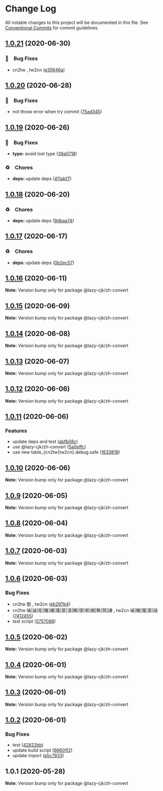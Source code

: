 # Change Log

All notable changes to this project will be documented in this file.
See [Conventional Commits](https://conventionalcommits.org) for commit guidelines.

## [1.0.21](https://github.com/bluelovers/ws-regexp/compare/@lazy-cjk/zh-convert@1.0.20...@lazy-cjk/zh-convert@1.0.21) (2020-06-30)


### 🐛　Bug Fixes

* cn2tw  , tw2cn ([e35646a](https://github.com/bluelovers/ws-regexp/commit/e35646a6ada25beeb67b2a325586d7265ec2d245))





## [1.0.20](https://github.com/bluelovers/ws-regexp/compare/@lazy-cjk/zh-convert@1.0.19...@lazy-cjk/zh-convert@1.0.20) (2020-06-28)


### 🐛　Bug Fixes

* not throw error when try commit ([75ad345](https://github.com/bluelovers/ws-regexp/commit/75ad34533b6b8aff1ba8186814d7446d991773ea))





## [1.0.19](https://github.com/bluelovers/ws-regexp/compare/@lazy-cjk/zh-convert@1.0.18...@lazy-cjk/zh-convert@1.0.19) (2020-06-26)


### 🐛　Bug Fixes

* **type:** avoid lost type ([39a0718](https://github.com/bluelovers/ws-regexp/commit/39a0718dbce2b53fb60201f345066a99d8a85925))


### ♻️　Chores

* **deps:** update deps ([411abf7](https://github.com/bluelovers/ws-regexp/commit/411abf7f7785e2692d74808bd8f17597dc0a97c6))





## [1.0.18](https://github.com/bluelovers/ws-regexp/compare/@lazy-cjk/zh-convert@1.0.17...@lazy-cjk/zh-convert@1.0.18) (2020-06-20)


### ♻️　Chores

* **deps:** update deps ([9dbaa74](https://github.com/bluelovers/ws-regexp/commit/9dbaa74bed5efd27fc705547b91efc893991b492))





## [1.0.17](https://github.com/bluelovers/ws-regexp/compare/@lazy-cjk/zh-convert@1.0.16...@lazy-cjk/zh-convert@1.0.17) (2020-06-17)


### ♻️　Chores

* **deps:** update deps ([0b2ec57](https://github.com/bluelovers/ws-regexp/commit/0b2ec5783f4514928be8e090e2cad5a30f9ff50b))





## [1.0.16](https://github.com/bluelovers/ws-regexp/compare/@lazy-cjk/zh-convert@1.0.15...@lazy-cjk/zh-convert@1.0.16) (2020-06-11)

**Note:** Version bump only for package @lazy-cjk/zh-convert





## [1.0.15](https://github.com/bluelovers/ws-regexp/compare/@lazy-cjk/zh-convert@1.0.14...@lazy-cjk/zh-convert@1.0.15) (2020-06-09)

**Note:** Version bump only for package @lazy-cjk/zh-convert





## [1.0.14](https://github.com/bluelovers/ws-regexp/compare/@lazy-cjk/zh-convert@1.0.13...@lazy-cjk/zh-convert@1.0.14) (2020-06-08)

**Note:** Version bump only for package @lazy-cjk/zh-convert





## [1.0.13](https://github.com/bluelovers/ws-regexp/compare/@lazy-cjk/zh-convert@1.0.12...@lazy-cjk/zh-convert@1.0.13) (2020-06-07)

**Note:** Version bump only for package @lazy-cjk/zh-convert





## [1.0.12](https://github.com/bluelovers/ws-regexp/compare/@lazy-cjk/zh-convert@1.0.11...@lazy-cjk/zh-convert@1.0.12) (2020-06-06)

**Note:** Version bump only for package @lazy-cjk/zh-convert





## [1.0.11](https://github.com/bluelovers/ws-regexp/compare/@lazy-cjk/zh-convert@1.0.10...@lazy-cjk/zh-convert@1.0.11) (2020-06-06)


### Features

* update deps and test ([abfb08c](https://github.com/bluelovers/ws-regexp/commit/abfb08cd4b65db500a7068e5de5424c3f7c964d1))
* use @lazy-cjk/zh-convert ([5a0effc](https://github.com/bluelovers/ws-regexp/commit/5a0effc34a7f2a84d0f2c49e40b75cf391ebebf9))
* use new table_{cn2tw|tw2cn}.debug.safe ([1633819](https://github.com/bluelovers/ws-regexp/commit/16338199058152cffbfea628e4f969b2ea7b400a))





## [1.0.10](https://github.com/bluelovers/ws-regexp/compare/@lazy-cjk/zh-convert@1.0.9...@lazy-cjk/zh-convert@1.0.10) (2020-06-06)

**Note:** Version bump only for package @lazy-cjk/zh-convert





## [1.0.9](https://github.com/bluelovers/ws-regexp/compare/@lazy-cjk/zh-convert@1.0.8...@lazy-cjk/zh-convert@1.0.9) (2020-06-05)

**Note:** Version bump only for package @lazy-cjk/zh-convert





## [1.0.8](https://github.com/bluelovers/ws-regexp/compare/@lazy-cjk/zh-convert@1.0.7...@lazy-cjk/zh-convert@1.0.8) (2020-06-04)

**Note:** Version bump only for package @lazy-cjk/zh-convert





## [1.0.7](https://github.com/bluelovers/ws-regexp/compare/@lazy-cjk/zh-convert@1.0.6...@lazy-cjk/zh-convert@1.0.7) (2020-06-03)

**Note:** Version bump only for package @lazy-cjk/zh-convert





## [1.0.6](https://github.com/bluelovers/ws-regexp/compare/@lazy-cjk/zh-convert@1.0.5...@lazy-cjk/zh-convert@1.0.6) (2020-06-03)


### Bug Fixes

* cn2tw 劄 , tw2cn ([eb297b4](https://github.com/bluelovers/ws-regexp/commit/eb297b482c7e4890ac735061a348c3381c55636e))
* cn2tw 噪|譟|彫|雕|衊|蔑|蒙|濛|矇|懞|啣|嫺|鞦|鬨|譁 , tw2cn 噪|雕|蔑|蒙|碹 ([7412455](https://github.com/bluelovers/ws-regexp/commit/74124552e812c48cf797520f76d21720c5c400e5))
* test script ([5757088](https://github.com/bluelovers/ws-regexp/commit/5757088c39c2fac8e63562b1e63ca93f5a925565))





## [1.0.5](https://github.com/bluelovers/ws-regexp/compare/@lazy-cjk/zh-convert@1.0.4...@lazy-cjk/zh-convert@1.0.5) (2020-06-02)

**Note:** Version bump only for package @lazy-cjk/zh-convert





## [1.0.4](https://github.com/bluelovers/ws-regexp/compare/@lazy-cjk/zh-convert@1.0.3...@lazy-cjk/zh-convert@1.0.4) (2020-06-01)

**Note:** Version bump only for package @lazy-cjk/zh-convert





## [1.0.3](https://github.com/bluelovers/ws-regexp/compare/@lazy-cjk/zh-convert@1.0.2...@lazy-cjk/zh-convert@1.0.3) (2020-06-01)

**Note:** Version bump only for package @lazy-cjk/zh-convert





## [1.0.2](https://github.com/bluelovers/ws-regexp/compare/@lazy-cjk/zh-convert@1.0.1...@lazy-cjk/zh-convert@1.0.2) (2020-06-01)


### Bug Fixes

* test ([42822bb](https://github.com/bluelovers/ws-regexp/commit/42822bb5f6f6152c013b4309d579c153ad1dec12))
* update build script ([66601f2](https://github.com/bluelovers/ws-regexp/commit/66601f232b791450182086dd2da8f731144b0661))
* update import ([a5c7933](https://github.com/bluelovers/ws-regexp/commit/a5c793384d3ea224c1ddd9336276577092e10933))





## 1.0.1 (2020-05-28)

**Note:** Version bump only for package @lazy-cjk/zh-convert
